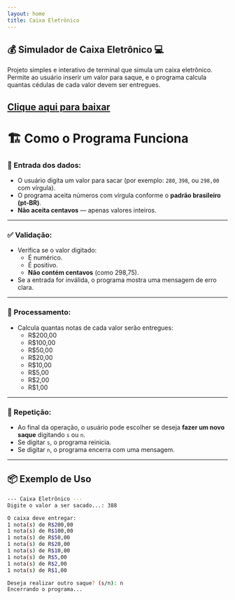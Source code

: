 ```yaml
---
layout: home
title: Caixa Eletrônico
---
```


## 💰 Simulador de Caixa Eletrônico 💻

Projeto simples e interativo de terminal que simula um caixa eletrônico.  
Permite ao usuário inserir um valor para saque, e o programa calcula quantas cédulas de cada valor devem ser entregues.

[Clique aqui para baixar](https://github.com/biancazevedo/CaixaEletronico/raw/refs/heads/main/dist/publish.zip)
---

# 🏗️ Como o Programa Funciona

### 🎯 Entrada dos dados:

- O usuário digita um valor para sacar (por exemplo: `280`, `398`, ou `298,00` com vírgula).
- O programa aceita números com vírgula conforme o **padrão brasileiro (pt-BR)**.
- **Não aceita centavos** — apenas valores inteiros.

---

### ✅ Validação:

- Verifica se o valor digitado:
  - É numérico.
  - É positivo.
  - **Não contém centavos** (como 298,75).
- Se a entrada for inválida, o programa mostra uma mensagem de erro clara.

---

### 🧮 Processamento:

- Calcula quantas notas de cada valor serão entregues:
  - R$200,00  
  - R$100,00  
  - R$50,00  
  - R$20,00  
  - R$10,00  
  - R$5,00  
  - R$2,00  
  - R$1,00  

---

### 🔁 Repetição:

- Ao final da operação, o usuário pode escolher se deseja **fazer um novo saque** digitando `s` ou `n`.
- Se digitar `s`, o programa reinicia.  
- Se digitar `n`, o programa encerra com uma mensagem.

---

## 📦 Exemplo de Uso

```bash
--- Caixa Eletrônico ---
Digite o valor a ser sacado...: 388

O caixa deve entregar:
1 nota(s) de R$200,00
1 nota(s) de R$100,00
1 nota(s) de R$50,00
1 nota(s) de R$20,00
1 nota(s) de R$10,00
1 nota(s) de R$5,00
1 nota(s) de R$2,00
1 nota(s) de R$1,00

Deseja realizar outro saque? (s/n): n
Encerrando o programa...
